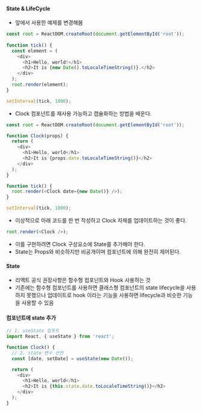 #### State & LifeCycle ####
- 앞에서 사용한 예제를 변경해봄
```javascript
const root = ReactDOM.createRoot(document.getElementById('root'));
  
function tick() {
  const element = (
    <div>
      <h1>Hello, world!</h1>
      <h2>It is {new Date().toLocaleTimeString()}.</h2>
    </div>
  );
  root.render(element);
}

setInterval(tick, 1000);
```

- Clock 컴포넌트를 재사용 가능하고 캡슐화하는 방법을 배운다.
```javascript
const root = ReactDOM.createRoot(document.getElementById('root'));

function Clock(props) {
  return (
    <div>
      <h1>Hello, world</h1>
      <h2>It is {props.date.toLocaleTimeString()}</h2>
    </div>
  );
}

function tick() {
  root.render(<Clock date={new Date()} />);
}

setInterval(tick, 1000);
```
- 이상적으로 아래 코드를 한 번 작성하고 Clock 자체를 업데이트하는 것이 좋다.

```javascript
root.render(<Clock />);
```

- 이를 구현하려면 Clock 구성요소에 State를 추가해야 한다.
- State는 Props와 비슷하지만 비공개이며 컴포넌트에 의해 완전히 제어된다.

#### State ####
- 리액트 공식 권장사항은 함수형 컴포넌트와 Hook 사용하는 것
- 기존에는 함수형 컴포넌트를 사용하면 클래스형 컴포넌트의 state lifecycle을 사용하지 못했으나 업데이트로 hook 이라는 기능을 사용하면 lifecycle과 비슷한 기능을 사용할 수 있음

#### 컴포넌트에 state 추가 ####
```javascript
// 1. useState 임포트
import React, { useState } from 'react';

function Clock() {
  // 2. state 변수 선언
  const [date, setDate] = useState(new Date());

  return (
    <div>
      <h1>Hello, world</h1>
      <h2>It is {this.state.date.toLocaleTimeString()}</h2>
    </div>
  );
}
```